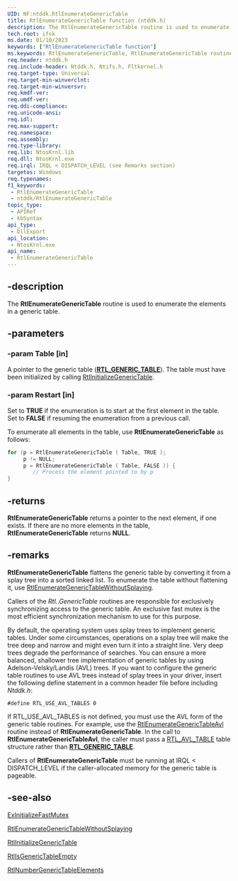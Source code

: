 ```yaml
---
UID: NF:ntddk.RtlEnumerateGenericTable
title: RtlEnumerateGenericTable function (ntddk.h)
description: The RtlEnumerateGenericTable routine is used to enumerate the elements in a generic table.
tech.root: ifsk
ms.date: 01/10/2023
keywords: ["RtlEnumerateGenericTable function"]
ms.keywords: RtlEnumerateGenericTable, RtlEnumerateGenericTable routine [Installable File System Drivers], ifsk.rtlenumerategenerictable, ntddk/RtlEnumerateGenericTable, rtlref_5fb7c196-aee1-4dcc-a39c-587472a2fbe9.xml
req.header: ntddk.h
req.include-header: Ntddk.h, Ntifs.h, Fltkernel.h
req.target-type: Universal
req.target-min-winverclnt: 
req.target-min-winversvr: 
req.kmdf-ver: 
req.umdf-ver: 
req.ddi-compliance: 
req.unicode-ansi: 
req.idl: 
req.max-support: 
req.namespace: 
req.assembly: 
req.type-library: 
req.lib: NtosKrnl.lib
req.dll: NtosKrnl.exe
req.irql: IRQL < DISPATCH_LEVEL (see Remarks section)
targetos: Windows
req.typenames: 
f1_keywords:
 - RtlEnumerateGenericTable
 - ntddk/RtlEnumerateGenericTable
topic_type:
 - APIRef
 - kbSyntax
api_type:
 - DllExport
api_location:
 - NtosKrnl.exe
api_name:
 - RtlEnumerateGenericTable
---
```


## -description

The **RtlEnumerateGenericTable** routine is used to enumerate the elements in a generic table.

## -parameters

### -param Table [in]

A pointer to the generic table ([**RTL_GENERIC_TABLE**](./ns-ntddk-_rtl_generic_table.md)). The table must have been initialized by calling [RtlInitializeGenericTable](./nf-ntddk-rtlinitializegenerictable.md).

### -param Restart [in]

Set to **TRUE** if the enumeration is to start at the first element in the table. Set to **FALSE** if resuming the enumeration from a previous call.

To enumerate all elements in the table, use **RtlEnumerateGenericTable** as follows:

```cpp
for (p = RtlEnumerateGenericTable ( Table, TRUE );
     p != NULL;
     p = RtlEnumerateGenericTable ( Table, FALSE )) {
        // Process the element pointed to by p
}
```

## -returns

**RtlEnumerateGenericTable** returns a pointer to the next element, if one exists. If there are no more elements in the table, **RtlEnumerateGenericTable** returns **NULL**.

## -remarks

**RtlEnumerateGenericTable** flattens the generic table by converting it from a splay tree into a sorted linked list. To enumerate the table without flattening it, use [RtlEnumerateGenericTableWithoutSplaying](./nf-ntddk-rtlenumerategenerictablewithoutsplaying.md).

Callers of the *Rtl..GenericTable* routines are responsible for exclusively synchronizing access to the generic table. An exclusive fast mutex is the most efficient synchronization mechanism to use for this purpose.

By default, the operating system uses splay trees to implement generic tables. Under some circumstances, operations on a splay tree will make the tree deep and narrow and might even turn it into a straight line. Very deep trees degrade the performance of searches. You can ensure a more balanced, shallower tree implementation of generic tables by using Adelson-Velsky/Landis (AVL) trees. If you want to configure the generic table routines to use AVL trees instead of splay trees in your driver, insert the following define statement in a common header file before including *Ntddk.h*:

`#define RTL_USE_AVL_TABLES 0`

If RTL_USE_AVL_TABLES is not defined, you must use the AVL form of the generic table routines. For example, use the [RtlEnumerateGenericTableAvl](./nf-ntddk-rtlenumerategenerictableavl.md) routine instead of **RtlEnumerateGenericTable**. In the call to **RtlEnumerateGenericTableAvl**, the caller must pass a [RTL_AVL_TABLE](./ns-ntddk-_rtl_avl_table.md) table structure rather than [**RTL_GENERIC_TABLE**](./ns-ntddk-_rtl_generic_table.md).

Callers of **RtlEnumerateGenericTable** must be running at IRQL < DISPATCH_LEVEL if the caller-allocated memory for the generic table is pageable.

## -see-also

[ExInitializeFastMutex](../wdm/nf-wdm-exinitializefastmutex.md)

[RtlEnumerateGenericTableWithoutSplaying](./nf-ntddk-rtlenumerategenerictablewithoutsplaying.md)

[RtlInitializeGenericTable](./nf-ntddk-rtlinitializegenerictable.md)

[RtlIsGenericTableEmpty](./nf-ntddk-rtlisgenerictableempty.md)

[RtlNumberGenericTableElements](./nf-ntddk-rtlnumbergenerictableelements.md)